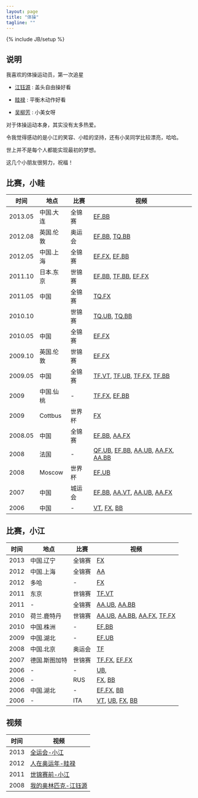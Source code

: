 ```yaml
---
layout: page
title: "体操"
tagline: ""
---
```

{% include JB/setup %}

## 说明

我喜欢的体操运动员，第一次追星

   - [江钰源](http://baike.baidu.com/view/1141154.htm) : 盖头自由操好看

   - [眭禄](http://baike.baidu.com/view/2276355.htm) : 平衡木动作好看

   - [吴柳芳](http://baike.baidu.com/view/2870870.htm) : 小美女呀


对于体操运动本身，其实没有太多热爱。

令我觉得感动的是小江的笑容、小眭的坚持，还有小吴同学比较漂亮，哈哈。

世上并不是每个人都能实现最初的梦想。

这几个小朋友很努力，祝福！

## 比赛，小眭

| 时间 | 地点 | 比赛 | 视频 |
| ---- | ---- | ---- | ---- |
| 2013.05 | 中国.大连 | 全锦赛 | [EF.BB](http://www.youtube.com/watch?v=-xmwa9hsEe4)
| 2012.08 | 英国.伦敦 | 奥运会 | [EF.BB](http://www.youtube.com/watch?v=AtD4hHmtN8U), [TQ.BB](https://www.youtube.com/watch?v=f5s0AaNWIsI)
| 2012.05 | 中国.上海 | 全锦赛 | [EF.FX](http://www.youtube.com/watch?v=ifXJyTrtfaA), [EF.BB](http://www.youtube.com/watch?v=Fj9p2uqUzoQ)
| 2011.10 | 日本.东京 | 世锦赛 | [EF.BB](http://www.youtube.com/watch?v=6aHELPgdUdg), [TF.BB](https://www.youtube.com/watch?v=cH4fFFxKdOY), [EF.FX](http://www.youtube.com/watch?v=AGhWYUHEH7E)
| 2011.05 | 中国 | 全锦赛 | [TQ.FX](http://www.youtube.com/watch?v=-TA9fObjnOo)
| 2010.10 |  | 世锦赛 | [TQ.UB](https://www.youtube.com/watch?v=2iHHAhk_4v0), [TQ.BB](http://www.youtube.com/watch?v=jA0dyEbKjxk)
| 2010.05 | 中国 | 全锦赛 | [EF.FX](https://www.youtube.com/watch?v=yeCtydIuj78)
| 2009.10 | 英国.伦敦 | 世锦赛 | [EF.FX](http://www.youtube.com/watch?v=obfKBCbkthM)
| 2009.05 | 中国 | 全锦赛 | [TF.VT](https://www.youtube.com/watch?v=LA4eJUMTNco), [TF.UB](https://www.youtube.com/watch?v=gSg1-eFiEfg), [TF.FX](http://www.youtube.com/watch?v=7FEPr8i6El0), [TF.BB](https://www.youtube.com/watch?v=dH1_d-TLCbM)
| 2009 | 中国.仙桃 | - | [TF.FX](http://www.youtube.com/watch?v=pjpar-BmG0w), [EF.BB](https://www.youtube.com/watch?v=oYjnXRYG1qc)
| 2009 | Cottbus | 世界杯 | [FX](https://www.youtube.com/watch?v=U6C2YlEb7ek)
| 2008.05 | 中国 | 全锦赛 | [EF.BB](https://www.youtube.com/watch?v=dgTFHGoeuNw), [AA.FX](https://www.youtube.com/watch?v=k8n1ED5ojTU)
| 2008 | 法国 | - | [QF.UB](https://www.youtube.com/watch?v=e_2tTIZnipU), [EF.BB](https://www.youtube.com/watch?v=IfsDWPux57g), [AA.UB](https://www.youtube.com/watch?v=oqV6ujP2Yik), [AA.FX](https://www.youtube.com/watch?v=fgNZ1dzekiY), [AA.BB](https://www.youtube.com/watch?v=3qBhYkVHOUA)
| 2008 | Moscow | 世界杯 | [EF.UB](https://www.youtube.com/watch?v=0MKStt0mQ28)
| 2007 | 中国 | 城运会 | [EF.BB](https://www.youtube.com/watch?v=3ayUwvyVZ48), [AA.VT](https://www.youtube.com/watch?v=SF9zyNQqJy0), [AA.UB](http://www.youtube.com/watch?v=bxSNFDX0wiM), [AA.FX](https://www.youtube.com/watch?v=PPWThfyjqsM)
| 2006 | 中国 | - | [VT](http://www.youtube.com/watch?v=yD4Y_gbE7Gc), [FX](http://www.youtube.com/watch?v=RrSch-Gh8aY), [BB](http://www.youtube.com/watch?v=hur3WXued0E)

## 比赛，小江

| 时间 | 地点 | 比赛 | 视频 |
| ---- | ---- | ---- | ---- |
| 2013 | 中国.辽宁 | 全锦赛 | [FX](https://www.youtube.com/watch?v=Wd0nR9lMSt4)
| 2012 | 中国.上海 | 全锦赛 | [AA](https://www.youtube.com/watch?v=adrFaGVkYwo)
| 2012 | 多哈 | - | [FX](https://www.youtube.com/watch?v=rpTSaaNcL8U)
| 2011 | 东京 | 世锦赛 | [TF.VT](https://www.youtube.com/watch?v=2UHT4SSaf8I)
| 2011 | - | 全锦赛 | [AA.UB](https://www.youtube.com/watch?v=7Z5_x4S9zHM), [AA.BB](https://www.youtube.com/watch?v=lw7KF4KHEaA)
| 2010 | 荷兰.鹿特丹 | 世锦赛 | [AA.UB](https://www.youtube.com/watch?v=N6i5PYGhKFA), [AA.BB](https://www.youtube.com/watch?v=JP4He8If1hw), [AA.FX](https://www.youtube.com/watch?v=2Z0hBaQrqhA), [TF.FX](https://www.youtube.com/watch?v=0zk3Y_kTFF8)
| 2010 | 中国.株洲 | - | [EF.BB](https://www.youtube.com/watch?v=3wufM_pi4hA)
| 2009 | 中国.湖北 | - | [EF.UB](https://www.youtube.com/watch?v=C3o0KaSfCxE)
| 2008 | 中国.北京 | 奥运会 | [TF](https://www.youtube.com/watch?v=ELLG3Ar1BX8) 
| 2007 | 德国.斯图加特 | 世锦赛 | [TF.FX](https://www.youtube.com/watch?v=GywpRQ56jYM), [EF.FX](https://www.youtube.com/watch?v=ulJc9ck6tJM)
| 2006 | - | - | [UB](https://www.youtube.com/watch?v=UxlqasW9L7M), 
| 2006 | - | RUS | [FX](https://www.youtube.com/watch?v=pNodyXey0oU), [BB](https://www.youtube.com/watch?v=AInZ-XdK_X0)
| 2006 | 中国.湖北 | - | [EF.FX](https://www.youtube.com/watch?v=FtS4_7VHTYg), [BB](https://www.youtube.com/watch?v=5ZzjXS5Me3U)
| 2006 | - | ITA | [VT](https://www.youtube.com/watch?v=eZryMHpDIik), [UB](https://www.youtube.com/watch?v=h25Eu4LecWI), [FX](https://www.youtube.com/watch?v=a_sQoCyRaHs), [BB](https://www.youtube.com/watch?v=Z4HskcBS69c)

## 视频

| 时间 | 视频 |
| ---- | ---- |
| 2013 | [全运会-小江](https://www.youtube.com/watch?v=l2ST9uuiPKY)
| 2012 | [人在奥运年-眭禄](https://www.youtube.com/watch?v=FB5zgPjDW24)
| 2011 | [世锦赛前-小江](https://www.youtube.com/watch?v=6lJwEibvN0k)
| 2008 | [我的奥林匹克-江钰源](https://www.youtube.com/watch?v=9SPYkXyjEn4)

